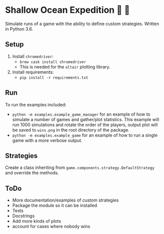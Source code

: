 # Shallow Ocean Expedition :ocean: :ship:

Simulate runs of a game with the ability to define custom strategies. 
Written in Python 3.6.

## Setup
1. Install `chromedriver`: 
    - `brew cask install chromedriver`
    - This is needed for the `altair` plotting library.
2. Install requirements:
    - `pip install -r requirements.txt`

## Run
To run the examples included: 
- `python -m examples.example_game_manager` for an example of 
how to simulate a number of games and gather/plot statistics. 
This example will run 1000 simulations and rotate the order of the players, output plot will be saved to `wins.png` in the root directory of the package.
- `python -m examples.example_game` for an example of how to 
run a single game with a more verbose output.

## Strategies
Create a class inheriting from `game.components.strategy.DefaultStrategy` and override the methods.


## ToDo
- More documentation/examples of custom strategies
- Package the module so it can be installed
- Tests
- Docstrings
- Add more kinds of plots
- account for cases where nobody wins
